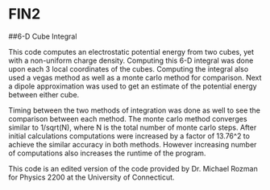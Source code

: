 # FIN2
##6-D Cube Integral

This code computes an electrostatic potential energy from two cubes, yet with a non-uniform charge density. Computing this 6-D integral was done upon each 3 local coordinates of the cubes. Computing the integral also used a vegas method as well as a monte carlo method for comparison. Next a dipole approximation was used to get an estimate of the potential energy between either cube. 

Timing between the two methods of integration was done as well to see the comparison between each method. The monte carlo method converges similar to 1/sqrt(N), where N is the total number of monte carlo steps. After initial calculations computations were increased by a factor of 13.76^2 to achieve the similar accuracy in both methods. However increasing number of computations also increases the runtime of the program.

This code is an edited version of the code provided by Dr. Michael Rozman for Physics 2200 at the University of Connecticut.
